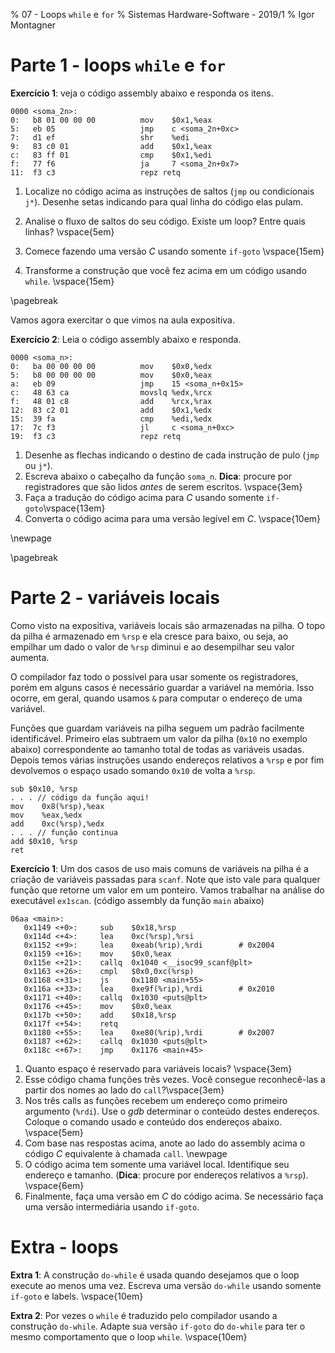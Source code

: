 % 07 - Loops `while` e `for`
% Sistemas Hardware-Software - 2019/1
% Igor Montagner

# Parte 1 - loops `while` e `for`

**Exercício 1**: veja o código assembly abaixo e responda os itens.

~~~{asm}
0000 <soma_2n>:
0:   b8 01 00 00 00          mov    $0x1,%eax
5:   eb 05                   jmp    c <soma_2n+0xc>
7:   d1 ef                   shr    %edi
9:   83 c0 01                add    $0x1,%eax
c:   83 ff 01                cmp    $0x1,%edi
f:   77 f6                   ja     7 <soma_2n+0x7>
11:  f3 c3                   repz retq
~~~

1. Localize no código acima as instruções de saltos (`jmp` ou condicionais `j*`). Desenhe setas indicando para qual linha do código elas pulam. 

2. Analise o fluxo de saltos do seu código. Existe um loop? Entre quais linhas? \vspace{5em}
1. Comece fazendo uma versão *C* usando somente `if-goto` \vspace{15em}
1. Transforme a construção que você fez acima em um código usando `while`. \vspace{15em}

\pagebreak

Vamos agora exercitar o que vimos na aula expositiva. 

**Exercício 2**: Leia o código assembly abaixo e responda.

~~~{asm}
0000 <soma_n>:
0:   ba 00 00 00 00          mov    $0x0,%edx
5:   b8 00 00 00 00          mov    $0x0,%eax
a:   eb 09                   jmp    15 <soma_n+0x15>
c:   48 63 ca                movslq %edx,%rcx
f:   48 01 c8                add    %rcx,%rax
12:  83 c2 01                add    $0x1,%edx
15:  39 fa                   cmp    %edi,%edx
17:  7c f3                   jl     c <soma_n+0xc>
19:  f3 c3                   repz retq
~~~

1. Desenhe as flechas indicando o destino de cada instrução de pulo (`jmp` ou `j*`).
1. Escreva abaixo o cabeçalho da função `soma_n`. **Dica**: procure por registradores que são lidos *antes* de serem escritos. \vspace{3em} 
1. Faça a tradução do código acima para *C* usando somente `if-goto`\vspace{13em}
1. Converta o código acima para uma versão legível em *C*. \vspace{10em}

\newpage

<!--

**Desafio**: O exercício abaixo é bom para estudar para a prova/quiz! Ele é mais avançado, mas exercita todos os conceitos que vimos até agora.

~~~
0000 <min>:
0:    b8 00 00 00 00          mov    $0x0,%eax
5:    b9 00 00 00 00          mov    $0x0,%ecx
a:    eb 04                   jmp    10 <min+0x10>
c:    48 83 c0 01             add    $0x1,%rax
10:   48 63 d6                movslq %esi,%rdx
13:   48 39 c2                cmp    %rax,%rdx
16:   7e 0f                   jle    27 <min+0x27>
18:   48 8b 14 c7             mov    (%rdi,%rax,8),%rdx
1c:   48 39 14 cf             cmp    %rdx,(%rdi,%rcx,8)
20:   7e ea                   jle    c <min+0xc>
22:   48 89 c1                mov    %rax,%rcx
25:   eb e5                   jmp    c <min+0xc>
27:   48 8b 04 cf             mov    (%rdi,%rcx,8),%rax
2b:   c3                      retq
~~~

1. Desenhe as setas de pulos no código. 
1. Identifique quais jumps pertencem a um loop e quais pertencem a um `if`.
1. Escreva o cabeçalho da função. **Dica**: `%rdi` é usado na notação de acesso à memória com tamanho 8 (`long`). \vspace{3em}
\pagebreak

4. Faça uma versão `if-goto` deste código. \vspace{13em} 
1. Escreva ao lado de sua versão `if-goto` uma versão legível do código usando `if` e `while/for`.
-->

\pagebreak

# Parte 2 - variáveis locais

Como visto na expositiva, variáveis locais são armazenadas na pilha. O topo da pilha é armazenado em `%rsp` e ela cresce para baixo, ou seja, ao empilhar um dado o valor de `%rsp` diminui e ao desempilhar seu valor aumenta.

O compilador faz todo o possível para usar somente os registradores, porém em alguns casos é necessário guardar a variável na memória. Isso ocorre, em geral, quando usamos `&` para computar o endereço de uma variável.  

Funções que guardam variáveis na pilha seguem um padrão facilmente identificável. Primeiro elas subtraem um valor da pilha (`0x10` no exemplo abaixo) correspondente ao tamanho total de todas as variáveis usadas. Depois temos várias instruções usando endereços relativos a `%rsp` e por fim devolvemos o espaço usado somando `0x10` de volta a `%rsp`.

~~~{asm}
sub $0x10, %rsp
. . . // código da função aqui!
mov    0x8(%rsp),%eax
mov    %eax,%edx
add    0xc(%rsp),%edx
. . . // função continua 
add $0x10, %rsp
ret
~~~

**Exercício 1**: Um dos casos de uso mais comuns de variáveis na pilha é a criação de variáveis passadas para `scanf`. Note que isto vale para qualquer função que retorne um valor em um ponteiro. Vamos trabalhar na análise do executável `ex1scan`. (código assembly da função `main` abaixo)

~~~{asm}
06aa <main>:
   0x1149 <+0>:     sub    $0x18,%rsp
   0x114d <+4>:     lea    0xc(%rsp),%rsi
   0x1152 <+9>:     lea    0xeab(%rip),%rdi        # 0x2004
   0x1159 <+16>:    mov    $0x0,%eax
   0x115e <+21>:    callq  0x1040 <__isoc99_scanf@plt>
   0x1163 <+26>:    cmpl   $0x0,0xc(%rsp)
   0x1168 <+31>:    js     0x1180 <main+55>
   0x116a <+33>:    lea    0xe9f(%rip),%rdi        # 0x2010
   0x1171 <+40>:    callq  0x1030 <puts@plt>
   0x1176 <+45>:    mov    $0x0,%eax
   0x117b <+50>:    add    $0x18,%rsp
   0x117f <+54>:    retq   
   0x1180 <+55>:    lea    0xe80(%rip),%rdi        # 0x2007
   0x1187 <+62>:    callq  0x1030 <puts@plt>
   0x118c <+67>:    jmp    0x1176 <main+45>

~~~

1. Quanto espaço é reservado para variáveis locais? \vspace{3em}
1. Esse código chama funções três vezes. Você consegue reconhecê-las a partir dos nomes ao lado do `call`?\vspace{3em}
1. Nos três calls as funções recebem um endereço como primeiro argumento (`%rdi`). Use o *gdb* determinar o conteúdo destes endereços. Coloque o comando usado e conteúdo dos endereços abaixo. \vspace{5em}
1. Com base nas respostas acima, anote ao lado do assembly acima o código *C* equivalente à chamada `call`. \newpage
1. O código acima tem somente uma variável local. Identifique seu endereço e tamanho. (**Dica**: procure por endereços relativos a `%rsp`). \vspace{6em}
1. Finalmente, faça uma versão em *C* do código acima. Se necessário faça uma versão intermediária usando `if-goto`. 

# Extra - loops


**Extra 1**: A construção `do-while` é usada quando desejamos que o loop execute ao menos uma vez. Escreva uma versão `do-while` usando somente `if-goto` e labels. \vspace{10em}

**Extra 2**: Por vezes o `while` é traduzido pelo compilador usando a construção `do-while`. Adapte sua versão `if-goto` do `do-while` para ter o mesmo comportamento que o loop `while`. \vspace{10em}
